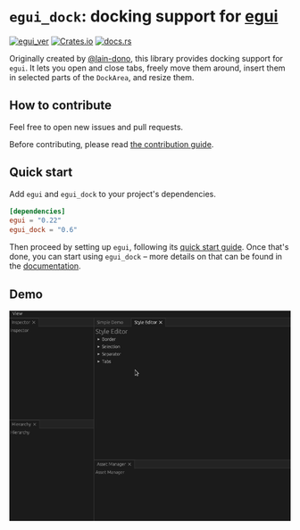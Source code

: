 # `egui_dock`: docking support for [egui](https://github.com/emilk/egui)

[![egui_ver](https://img.shields.io/badge/egui-0.22-blue)](https://github.com/emilk/egui)
[![Crates.io](https://img.shields.io/crates/v/egui_dock)](https://crates.io/crates/egui_dock)
[![docs.rs](https://img.shields.io/docsrs/egui_dock)](https://docs.rs/egui_dock/)

Originally created by [@lain-dono](https://github.com/lain-dono), this library provides docking support for `egui`.
It lets you open and close tabs, freely move them around, insert them in selected parts of the `DockArea`, and resize them.

## How to contribute

Feel free to open new issues and pull requests.

Before contributing, please read [the contribution guide](CONTRIBUTING.md).

## Quick start

Add `egui` and `egui_dock` to your project's dependencies.

```toml
[dependencies]
egui = "0.22"
egui_dock = "0.6"
```

Then proceed by setting up `egui`, following its [quick start guide](https://github.com/emilk/egui#quick-start).
Once that's done, you can start using `egui_dock` – more details on that can be found in the
[documentation](https://docs.rs/egui_dock/latest/egui_dock/).

## Demo

![demo](images/demo.gif "Demo")
